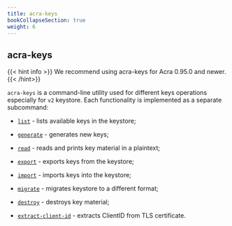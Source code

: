 ```yaml
---
title: acra-keys
bookCollapseSection: true
weight: 6
---
```


## acra-keys

{{< hint info >}}
We recommend using acra-keys for Acra 0.95.0 and newer.
{{< /hint>}}


`acra-keys` is a command-line utility used for different keys operations
especially for `v2` keystore. Each functionality is implemented as a separate subcommand:

* [`list`](/acra/configuring-maintaining/general-configuration/acra-keys/list/) - lists available keys in the keystore;

* [`generate`](/acra/configuring-maintaining/general-configuration/acra-keys/generate/) - generates new keys;

* [`read`](/acra/configuring-maintaining/general-configuration/acra-keys/read/) - reads and prints key material in a plaintext;

* [`export`](/acra/configuring-maintaining/general-configuration/acra-keys/export/) - exports keys from the keystore;

* [`import`](/acra/configuring-maintaining/general-configuration/acra-keys/import/) - imports keys into the keystore;

* [`migrate`](/acra/configuring-maintaining/general-configuration/acra-keys/migrate/) - migrates keystore to a different format;

* [`destroy`](/acra/configuring-maintaining/general-configuration/acra-keys/destroy/) - destroys key material;

* [`extract-client-id`](/acra/configuring-maintaining/general-configuration/acra-keys/extract-client-id/) - extracts ClientID from TLS certificate.
